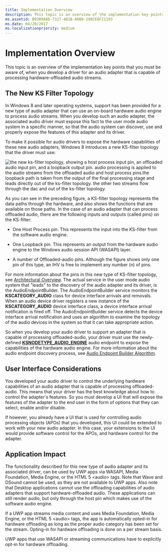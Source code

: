 ```yaml
---
title: Implementation Overview
description: This topic is an overview of the implementation key points that you must be aware of, when you develop a driver for an audio adapter that is capable of processing hardware-offloaded audio streams.
ms.assetid: B93B9A6D-7317-482B-A0B8-298CE8F21193
ms.date: 04/20/2017
ms.localizationpriority: medium
---
```


# Implementation Overview


This topic is an overview of the implementation key points that you must be aware of, when you develop a driver for an audio adapter that is capable of processing hardware-offloaded audio streams.

## <span id="The_New_KS_Filter_Topology"></span><span id="the_new_ks_filter_topology"></span><span id="THE_NEW_KS_FILTER_TOPOLOGY"></span>The New KS Filter Topology


In Windows 8 and later operating systems, support has been provided for a new type of audio adapter that can use an on-board hardware audio engine to process audio streams. When you develop such an audio adapter, the associated audio driver must expose this fact to the user mode audio system in a specific manner, so that the audio system can discover, use and properly expose the features of this adapter and its driver.

To make it possible for audio drivers to expose the hardware capabilities of these new audio adapters, Windows 8 introduces a new KS-filter topology that the driver must use:

![the new ks-filter topology, showing a host process input pin, an offloaded audio input pin, and a loopback output pin. audio processing is applied to the audio streams from the offloaded audio and host process pins.the loopback path is taken from the output of the final processing stage and leads directly out of the ks-filter topology. the other two streams flow through the dac and out of the ks-filter topology.](images/audio-engine-ksftopology.png)

As you can see in the preceding figure, a KS-filter topology represents the data paths through the hardware, and also shows the functions that are available on those paths. In the case of an audio adapter that can process offloaded audio, there are the following inputs and outputs (called pins) on the KS-filter:

-   One Host Process pin. This represents the input into the KS-filter from the software audio engine.

-   One Loopback pin. This represents an output from the hardware audio engine to the Windows audio session API (WASAPI) layer.

-   A number of Offloaded-audio pins. Although the figure shows only one pin of this type, an IHV is free to implement any number (n) of pins.

For more information about the pins in this new type of KS-filter topology, see [Architectural Overview](architectural-overview.md).
The actual service in the user mode audio system that "leads" to the discovery of the audio adapter and its driver, is the AudioEndpointBuilder. The AudioEndpointBuilder service monitors the **KSCATEGORY\_AUDIO** class for device interface arrivals and removals. When an audio device driver registers a new instance of the **KSCATEGORY\_AUDIO** device interface class, a device interface arrival notification is fired off. The AudioEndpointBuilder service detects the device interface arrival notification and uses an algorithm to examine the topology of the audio devices in the system so that it can take appropriate action.

So when you develop your audio driver to support an adapter that is capable of processing offloaded-audio, your driver must use the newly-defined [**KSNODETYPE\_AUDIO\_ENGINE**](https://docs.microsoft.com/windows-hardware/drivers/audio/ksnodetype-audio-engine) audio endpoint to expose the capabilities of the hardware audio engine. For more information about the audio endpoint discovery process, see [Audio Endpoint Builder Algorithm](audio-endpoint-builder-algorithm.md).

## <span id="User_Interface_Considerations"></span><span id="user_interface_considerations"></span><span id="USER_INTERFACE_CONSIDERATIONS"></span>User Interface Considerations


You developed your audio driver to control the underlying hardware capabilities of an audio adapter that is capable of processing offloaded-audio. This means that your driver has the best knowledge about how to control the adapter's features. So you must develop a UI that will expose the features of the adapter to the end user in the form of options that they can select, enable and/or disable.

If however, you already have a UI that is used for controlling audio processing objects (APOs) that you developed, this UI could be extended to work with your new audio adapter. In this case, your extensions to the UI would provide software control for the APOs, and hardware control for the adapter.

## <span id="Application_Impact"></span><span id="application_impact"></span><span id="APPLICATION_IMPACT"></span>Application Impact


The functionality described for this new type of audio adapter and its associated driver, can be used by UWP apps via WASAPI, Media Foundation, Media Engine, or the HTML 5 &lt;audio&gt; tags. Note that Wave and DSound cannot be used, as they are not available to UWP apps. Also note that Desktop applications cannot use the offloading capabilities of audio adapters that support hardware-offloaded audio. These applications can still render audio, but only through the host pin which makes use of the software audio engine.

If a UWP app streams media content and uses Media Foundation, Media Engine, or the HTML 5 &lt;audio&gt; tags, the app is automatically opted-in for hardware offloading as long as the proper audio category has been set for the stream. Opting-in for hardware offloading is done on a per stream basis.

UWP apps that use WASAPI or streaming communications have to explicitly opt-in for hardware offloading.

 

 




